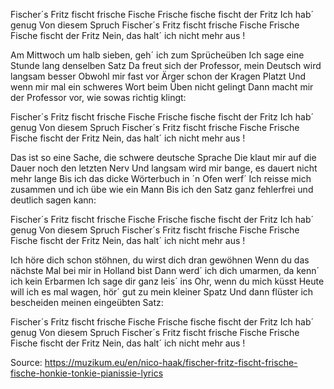 Fischer´s Fritz fischt frische Fische
Frische fische fischt der Fritz
Ich hab´ genug
Von diesem Spruch
Fischer´s Fritz fischt frische Fische
Frische Fische fischt der Fritz
Nein, das halt´ ich nicht mehr aus !

Am Mittwoch um halb sieben, geh´ ich zum Sprücheüben
Ich sage eine Stunde lang denselben Satz
Da freut sich der Professor, mein Deutsch wird langsam besser
Obwohl mir fast vor Ärger schon der Kragen Platzt
Und wenn mir mal ein schweres Wort beim Üben nicht gelingt
Dann macht mir der Professor vor, wie sowas richtig klingt:

Fischer´s Fritz fischt frische Fische
Frische fische fischt der Fritz
Ich hab´ genug
Von diesem Spruch
Fischer´s Fritz fischt frische Fische
Frische Fische fischt der Fritz
Nein, das halt´ ich nicht mehr aus !

Das ist so eine Sache, die schwere deutsche Sprache
Die klaut mir auf die Dauer noch den letzten Nerv
Und langsam wird mir bange, es dauert nicht mehr lange
Bis ich das dicke Wörterbuch in ´n Ofen werf´
Ich reisse mich zusammen und ich übe wie ein Mann
Bis ich den Satz ganz fehlerfrei und deutlich sagen kann:

Fischer´s Fritz fischt frische Fische
Frische fische fischt der Fritz
Ich hab´ genug
Von diesem Spruch
Fischer´s Fritz fischt frische Fische
Frische Fische fischt der Fritz
Nein, das halt´ ich nicht mehr aus !

Ich höre dich schon stöhnen, du wirst dich dran gewöhnen
Wenn du das nächste Mal bei mir in Holland bist
Dann werd´ ich dich umarmen, da kenn´ ich kein Erbarmen
Ich sage dir ganz leis´ ins Ohr, wenn du mich küsst
Heute will ich es mal wagen, hör´ gut zu mein kleiner Spatz
Und dann flüster ich bescheiden meinen eingeübten Satz:

Fischer´s Fritz fischt frische Fische
Frische fische fischt der Fritz
Ich hab´ genug
Von diesem Spruch
Fischer´s Fritz fischt frische Fische
Frische Fische fischt der Fritz
Nein, das halt´ ich nicht mehr aus !

Source: https://muzikum.eu/en/nico-haak/fischer-fritz-fischt-frische-fische-honkie-tonkie-pianissie-lyrics